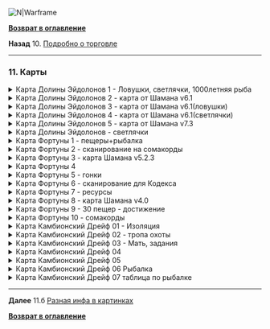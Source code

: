 ![N|Warframe](http://n9e5v4d8.ssl.hwcdn.net/images/longlanding/logo.svg)

**[Возврат в оглавление](index.md)**

**Назад** 10. [Подробно о торговле](10.md)
***


### 11. Карты

<details>
  <summary> Карта Долины Эйдолонов 1 - Ловушки, светлячки, 1000летняя рыба</summary>
  
![Карта 1](maps/Map_Eidolon_01.png  "Карта Долины Эйдолонов")
    
</details>

<details>
  <summary> Карта Долины Эйдолонов 2 - карта от Шамана v6.1</summary>
  
![Карта 2](maps/Map_Eidolon_02_6.1.png  "Карта Долины Эйдолонов")
    
</details>

<details>
  <summary> Карта Долины Эйдолонов 3 - карта от Шамана v6.1(ловушки)</summary>
  
![Карта 3](maps/Map_Eidolon_03_6.1_hunt_eidolon.png  "Карта Долины Эйдолонов")
    
</details>

<details>
  <summary> Карта Долины Эйдолонов 4 - карта от Шамана v6.1(светлячки)</summary>
  
![Карта 4](maps/Map_Eidolon_05_6.1_visp.png  "Карта Долины Эйдолонов")
    
</details>

<details>
  <summary> Карта Долины Эйдолонов 5 - карта от Шамана v7.3</summary>
  
![Карта 5](maps/Map_Eidolon_06_7.3.png  "Карта Долины Эйдолонов")
    
</details>

<details>
  <summary> Карта Долины Эйдолонов - светлячки</summary>
  
![Карта 6](maps/Map_Eidolon_07_visp.png  "Карта Долины Эйдолонов")
    
</details>

<details>
  <summary> Карта Фортуны 1 - пещеры+рыбалка</summary>
  
![Карта 7](maps/Map_Fortuna_01.png  "Карта Фортуны")
    
</details>

<details>
  <summary> Карта Фортуны 2 - сканирование на сомакорды</summary>
  
![Карта 8](maps/Map_Fortuna_02.png  "Карта Фортуны")
    
</details>

<details>
  <summary> Карта Фортуны 3 - карта Шамана v5.2.3</summary>
  
![Карта 9](maps/Map_Fortuna_03.png  "Карта Фортуны")
    
</details>

<details>
  <summary> Карта Фортуны 4</summary>
  
![Карта 10](maps/Map_Fortuna_04.png  "Карта Фортуны")
    
</details>

<details>
  <summary> Карта Фортуны 5 - гонки</summary>
  
![Карта 11](maps/Map_Fortuna_05.png  "Карта Фортуны")
    
</details>

<details>
  <summary> Карта Фортуны 6 - сканирование для Кодекса</summary>
  
![Карта 12](maps/Map_Fortuna_06.png  "Карта Фортуны")
    
</details>

<details>
  <summary> Карта Фортуны 7 - ресурсы</summary>
  
![Карта 14](maps/Map_Fortuna_08.png  "Карта Фортуны")
    
</details>

<details>
  <summary> Карта Фортуны 8 - карта Шамана v4.0</summary>
  
![Карта 15](maps/Map_Fortuna_09.png  "Карта Фортуны")
    
</details>

<details>
  <summary> Карта Фортуны 9 - 30 пещер - достижение</summary>
  
![Карта 16](maps/Map_Fortuna_10_caves.png  "Карта Фортуны")
    
</details>

<details>
  <summary> Карта Фортуны 10 - сомакорды</summary>
  
![Карта 17](maps/Map_Fortuna_11_somacords.png  "Карта Фортуны")
    
</details>

<details>
  <summary> Карта Камбионский Дрейф 01 - Изоляция</summary>
  
![Карта 18](maps/Map_Heart_of_Deimos_01.png  "Карта Деймоса 1")
    
</details>

<details>
  <summary> Карта Камбионский Дрейф 02 - тропа охоты</summary>
  
![Карта 19](maps/Map_Heart_of_Deimos_02.png  "Карта Деймоса 2")
    
</details>

<details>
  <summary> Карта Камбионский Дрейф 03 - Мать, задания</summary>
  
![Карта 20](maps/Map_Heart_of_Deimos_03.png  "Карта Деймоса 3")
    
</details>

<details>
  <summary> Карта Камбионский Дрейф 04</summary>
  
![Карта 21](maps/Map_Heart_of_Deimos_04.png  "Карта Деймоса 4")
    
</details>

<details>
  <summary> Карта Камбионский Дрейф 05</summary>
  
![Карта 22](maps/Map_Heart_of_Deimos_05.png  "Карта Деймоса 5")
    
</details>

<details>
  <summary> Карта Камбионский Дрейф 06 Рыбалка</summary>
  
![Карта 23](maps/Map_Heart_of_Deimos_06.png  "Карта Деймоса 6 Рыбалка")
    
</details>

<details>
  <summary> Карта Камбионский Дрейф 07 таблица по рыбалке</summary>
  
![Карта 24](maps/Map_Heart_of_Deimos_07.png  "Карта Деймоса 7 Таблица по рыбалке")
    
</details>

***
**Далее** 11.б [Разная инфа в картинках](11_b.md)

**[Возврат в оглавление](index.md)**


